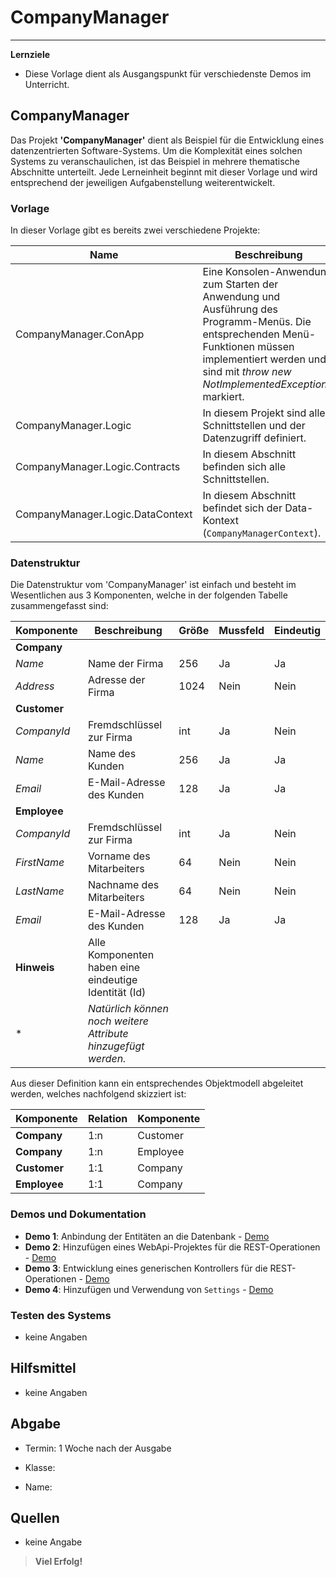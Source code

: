 # CompanyManager

---

**Lernziele**

- Diese Vorlage dient als Ausgangspunkt für verschiedenste Demos im Unterricht.

## CompanyManager

Das Projekt **'CompanyManager'** dient als Beispiel für die Entwicklung eines datenzentrierten Software-Systems. Um die Komplexität eines solchen Systems zu veranschaulichen, ist das Beispiel in mehrere thematische Abschnitte unterteilt. Jede Lerneinheit beginnt mit dieser Vorlage und wird entsprechend der jeweiligen Aufgabenstellung weiterentwickelt.

### Vorlage

In dieser Vorlage gibt es bereits zwei verschiedene Projekte:

| Name | Beschreibung |
|------|------------- |
| CompanyManager.ConApp | Eine Konsolen-Anwendung zum Starten der Anwendung und Ausführung des Programm-Menüs. Die entsprechenden Menü-Funktionen müssen implementiert werden und sind mit *throw new NotImplementedException()* markiert. |
| CompanyManager.Logic | In diesem Projekt sind alle Schnittstellen und der Datenzugriff definiert. |
| CompanyManager.Logic.Contracts   | In diesem Abschnitt befinden sich alle Schnittstellen. |
| CompanyManager.Logic.DataContext | In diesem Abschnitt befindet sich der Data-Kontext (`CompanyManagerContext`). |

### Datenstruktur

Die Datenstruktur vom 'CompanyManager' ist einfach und besteht im Wesentlichen aus 3 Komponenten, welche in der folgenden Tabelle zusammengefasst sind:

| Komponente   | Beschreibung                                                  | Größe | Mussfeld | Eindeutig |
| ------------ | ------------------------------------------------------------- | ----- | -------- | --------- |
| **Company**  |                                                               |       |          |           |
| *Name*       | Name der Firma                                                | 256   | Ja       | Ja        |
| *Address*    | Adresse der Firma                                             | 1024  | Nein     | Nein      |
| **Customer** |                                                               |       |          |           |
| *CompanyId*  | Fremdschlüssel zur Firma                                      | int   | Ja       | Nein      |
| *Name*       | Name des Kunden                                               | 256   | Ja       | Ja        |
| *Email*      | E-Mail-Adresse des Kunden                                     | 128   | Ja       | Ja        |
| **Employee** |                                                               |       |          |           |
| *CompanyId*  | Fremdschlüssel zur Firma                                      | int   | Ja       | Nein      |
| *FirstName*  | Vorname des Mitarbeiters                                      | 64    | Nein     | Nein      |
| *LastName*   | Nachname des Mitarbeiters                                     | 64    | Nein     | Nein      |
| *Email*      | E-Mail-Adresse des Kunden                                     | 128   | Ja       | Ja        |
| **Hinweis**  | Alle Komponenten haben eine eindeutige Identität (Id)         |       |          |           |
| \*           | *Natürlich können noch weitere Attribute hinzugefügt werden.* |       |          |           |

Aus dieser Definition kann ein entsprechendes Objektmodell abgeleitet werden, welches nachfolgend skizziert ist:

| Komponente   | Relation | Komponente |
| ------------ | -------- | ---------- |
| **Company**  | 1:n      | Customer   |
| **Company**  | 1:n      | Employee   |
| **Customer** | 1:1      | Company    |
| **Employee** | 1:1      | Company    |

### Demos und Dokumentation

- **Demo 1**: Anbindung der Entitäten an die Datenbank - [Demo](https://github.com/leoggehrer/CompanyManagerWithSqlite)
- **Demo 2**: Hinzufügen eines WebApi-Projektes für die REST-Operationen - [Demo](https://github.com/leoggehrer/CompanyManagerWithWebApi)
- **Demo 3**: Entwicklung eines generischen Kontrollers für die REST-Operationen - [Demo](https://github.com/leoggehrer/CompanyManagerWithWebApiGeneric)
- **Demo 4**: Hinzufügen und Verwendung von `Settings` - [Demo](https://github.com/leoggehrer/CompanyManagerWithWebApiSettings)


### Testen des Systems

- keine Angaben

## Hilfsmittel

- keine Angaben

## Abgabe

- Termin: 1 Woche nach der Ausgabe

- Klasse:

- Name:

## Quellen

- keine Angabe

> **Viel Erfolg!**

